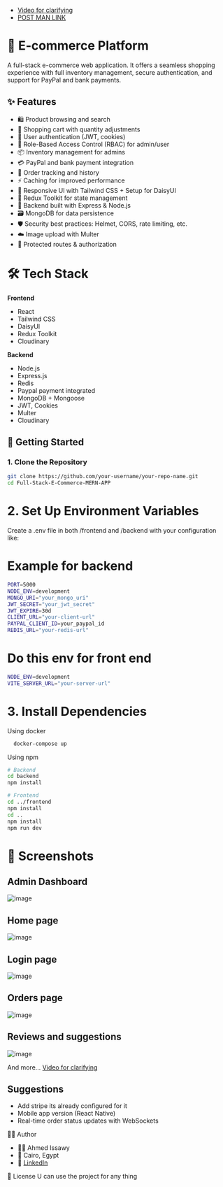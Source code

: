 - [Video for clarifying](https://drive.google.com/file/d/1yxQb-9KpTvIgudCj7gLD2PHKdQd6P6sQ/view?usp=sharing)
- [POST MAN LINK](https://ai7777-7249.postman.co/workspace/E-Commerce~0ef9f903-b1d6-4345-adbc-e25c660a2208/collection/39355421-256af78b-2f60-4fef-a517-749934029e3e?action=share&creator=39355421)

# 🛒 E-commerce Platform

A full-stack e-commerce web application. It offers a seamless shopping experience with full inventory management, secure authentication, and support for PayPal and bank payments. 

## ✨ Features

- 🛍️ Product browsing and search
- 🛒 Shopping cart with quantity adjustments
- 👤 User authentication (JWT, cookies)
- 🔐 Role-Based Access Control (RBAC) for admin/user
- 📦 Inventory management for admins
- 💳 PayPal and bank payment integration
- 🧾 Order tracking and history
- ⚡ Caching for improved performance
- 📱 Responsive UI with Tailwind CSS + Setup for DaisyUI
- 🔄 Redux Toolkit for state management
- 🧠 Backend built with Express & Node.js
- 🗃️ MongoDB for data persistence
- 🛡️ Security best practices: Helmet, CORS, rate limiting, etc.
- ☁️ Image upload with Multer
- 🔐 Protected routes & authorization

# 🛠️ Tech Stack

**Frontend**  
- React  
- Tailwind CSS  
- DaisyUI  
- Redux Toolkit
- Cloudinary

**Backend**  
- Node.js  
- Express.js
- Redis
- Paypal payment integrated
- MongoDB + Mongoose  
- JWT, Cookies  
- Multer
- Cloudinary


## 🔧 Getting Started

### 1. Clone the Repository

```bash
git clone https://github.com/your-username/your-repo-name.git
cd Full-Stack-E-Commerce-MERN-APP
```

# 2. Set Up Environment Variables
Create a .env file in both /frontend and /backend with your configuration like:
# Example for backend
```bash
PORT=5000
NODE_ENV=development
MONGO_URI="your_mongo_uri"
JWT_SECRET="your_jwt_secret"
JWT_EXPIRE=30d
CLIENT_URL="your-client-url"
PAYPAL_CLIENT_ID=your_paypal_id
REDIS_URL="your-redis-url"
```
# Do this env for front end
```bash
NODE_ENV=development
VITE_SERVER_URL="your-server-url"
```

# 3. Install Dependencies
Using docker 
```bash
  docker-compose up
```

Using npm
```bash
# Backend
cd backend
npm install

# Frontend
cd ../frontend
npm install
cd ..
npm install
npm run dev
```

# 📸 Screenshots
## Admin Dashboard
![image](https://github.com/user-attachments/assets/ad0e4eb8-c5c3-49a2-83c4-9e97efdd8c2b)

## Home page
![image](https://github.com/user-attachments/assets/d0856f79-d856-4074-a274-b649578ebe55)

## Login page
![image](https://github.com/user-attachments/assets/a8f8ea3e-e928-4769-bd57-1fb7ca306f43)

## Orders page
![image](https://github.com/user-attachments/assets/72356e65-58c0-493d-859a-ec5f4f5ee214)

## Reviews and suggestions
![image](https://github.com/user-attachments/assets/45d44788-fa24-43d2-a8bd-086cc1e17ec6)


And more... [Video for clarifying](https://drive.google.com/file/d/1yxQb-9KpTvIgudCj7gLD2PHKdQd6P6sQ/view?usp=sharing)

## Suggestions
- Add stripe its already configured for it
- Mobile app version (React Native)
- Real-time order status updates with WebSockets

👨‍💻 Author
- 👨‍💻 Ahmed Issawy
- 📍 Cairo, Egypt
- 🔗 [LinkedIn](https://www.linkedin.com/in/ahmed-issawy-53b29528b/)

📄 License
U can use the project for any thing
